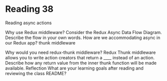 # Reading 38

Reading
async actions

Why use Redux middleware?
Consider the Redux Async Data Flow Diagram. Describe the flow in your own words.
How are we accommodating async in our Redux app?
thunk middleware

Why would you need redux-thunk middleware?
Redux Thunk middleware allows you to write action creators that return a ____ instead of an action.
Describe how any return value from the inner thunk function will be made available.
Reflection
What are your learning goals after reading and reviewing the class README?